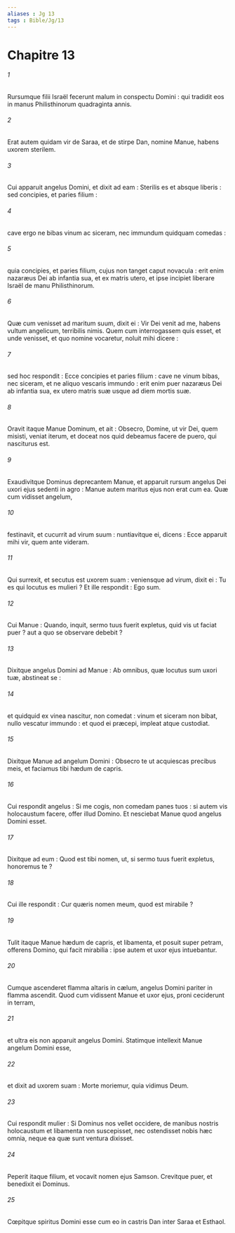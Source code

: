 ```yaml
---
aliases : Jg 13
tags : Bible/Jg/13
---
```


# Chapitre 13

###### 1
Rursumque filii Israël fecerunt malum in conspectu Domini : qui tradidit eos in manus Philisthinorum quadraginta annis.
###### 2
Erat autem quidam vir de Saraa, et de stirpe Dan, nomine Manue, habens uxorem sterilem.
###### 3
Cui apparuit angelus Domini, et dixit ad eam : Sterilis es et absque liberis : sed concipies, et paries filium :
###### 4
cave ergo ne bibas vinum ac siceram, nec immundum quidquam comedas :
###### 5
quia concipies, et paries filium, cujus non tanget caput novacula : erit enim nazaræus Dei ab infantia sua, et ex matris utero, et ipse incipiet liberare Israël de manu Philisthinorum.
###### 6
Quæ cum venisset ad maritum suum, dixit ei : Vir Dei venit ad me, habens vultum angelicum, terribilis nimis. Quem cum interrogassem quis esset, et unde venisset, et quo nomine vocaretur, noluit mihi dicere :
###### 7
sed hoc respondit : Ecce concipies et paries filium : cave ne vinum bibas, nec siceram, et ne aliquo vescaris immundo : erit enim puer nazaræus Dei ab infantia sua, ex utero matris suæ usque ad diem mortis suæ.
###### 8
Oravit itaque Manue Dominum, et ait : Obsecro, Domine, ut vir Dei, quem misisti, veniat iterum, et doceat nos quid debeamus facere de puero, qui nasciturus est.
###### 9
Exaudivitque Dominus deprecantem Manue, et apparuit rursum angelus Dei uxori ejus sedenti in agro : Manue autem maritus ejus non erat cum ea. Quæ cum vidisset angelum,
###### 10
festinavit, et cucurrit ad virum suum : nuntiavitque ei, dicens : Ecce apparuit mihi vir, quem ante videram.
###### 11
Qui surrexit, et secutus est uxorem suam : veniensque ad virum, dixit ei : Tu es qui locutus es mulieri ? Et ille respondit : Ego sum.
###### 12
Cui Manue : Quando, inquit, sermo tuus fuerit expletus, quid vis ut faciat puer ? aut a quo se observare debebit ?
###### 13
Dixitque angelus Domini ad Manue : Ab omnibus, quæ locutus sum uxori tuæ, abstineat se :
###### 14
et quidquid ex vinea nascitur, non comedat : vinum et siceram non bibat, nullo vescatur immundo : et quod ei præcepi, impleat atque custodiat.
###### 15
Dixitque Manue ad angelum Domini : Obsecro te ut acquiescas precibus meis, et faciamus tibi hædum de capris.
###### 16
Cui respondit angelus : Si me cogis, non comedam panes tuos : si autem vis holocaustum facere, offer illud Domino. Et nesciebat Manue quod angelus Domini esset.
###### 17
Dixitque ad eum : Quod est tibi nomen, ut, si sermo tuus fuerit expletus, honoremus te ?
###### 18
Cui ille respondit : Cur quæris nomen meum, quod est mirabile ?
###### 19
Tulit itaque Manue hædum de capris, et libamenta, et posuit super petram, offerens Domino, qui facit mirabilia : ipse autem et uxor ejus intuebantur.
###### 20
Cumque ascenderet flamma altaris in cælum, angelus Domini pariter in flamma ascendit. Quod cum vidissent Manue et uxor ejus, proni ceciderunt in terram,
###### 21
et ultra eis non apparuit angelus Domini. Statimque intellexit Manue angelum Domini esse,
###### 22
et dixit ad uxorem suam : Morte moriemur, quia vidimus Deum.
###### 23
Cui respondit mulier : Si Dominus nos vellet occidere, de manibus nostris holocaustum et libamenta non suscepisset, nec ostendisset nobis hæc omnia, neque ea quæ sunt ventura dixisset.
###### 24
Peperit itaque filium, et vocavit nomen ejus Samson. Crevitque puer, et benedixit ei Dominus.
###### 25
Cœpitque spiritus Domini esse cum eo in castris Dan inter Saraa et Esthaol.
